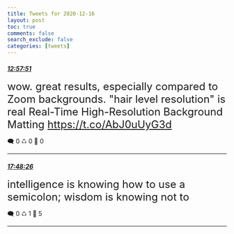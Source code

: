 ```yaml
---
title: Tweets for 2020-12-16
layout: post
toc: true
comments: false
search_exclude: false
categories: [tweets]
---
```



#### <a href = "https://twitter.com/deepfates/status/1339298715467563008">*12:57:51*</a>

<font size="5">wow. great results, especially compared to Zoom backgrounds. "hair level resolution" is real  Real-Time High-Resolution Background Matting   https://t.co/AbJ0uUyG3d</font>



🗨️ 0 ♺ 0 🤍  0   

---
    
#### <a href = "https://twitter.com/deepfates/status/1339371841878511617">*17:48:26*</a>

<font size="5">intelligence is knowing how to use a semicolon; wisdom is knowing not to</font>



🗨️ 0 ♺ 1 🤍  5   

---
    
            
